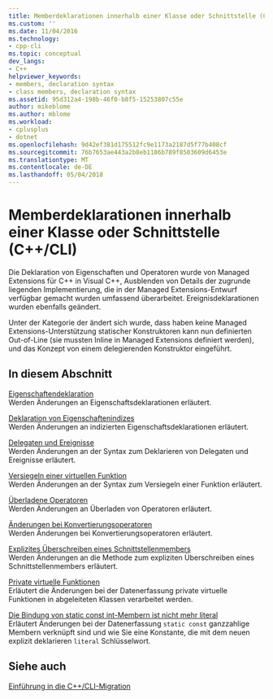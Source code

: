 ```yaml
---
title: Memberdeklarationen innerhalb einer Klasse oder Schnittstelle (C + c++ / CLI) | Microsoft Docs
ms.custom: ''
ms.date: 11/04/2016
ms.technology:
- cpp-cli
ms.topic: conceptual
dev_langs:
- C++
helpviewer_keywords:
- members, declaration syntax
- class members, declaration syntax
ms.assetid: 95d312a4-198b-46f0-b8f5-15253807c55e
author: mikeblome
ms.author: mblome
ms.workload:
- cplusplus
- dotnet
ms.openlocfilehash: 9d42ef381d175512fc9e1173a2187d5f77b408cf
ms.sourcegitcommit: 76b7653ae443a2b8eb1186b789f8503609d6453e
ms.translationtype: MT
ms.contentlocale: de-DE
ms.lasthandoff: 05/04/2018
---
```

# <a name="member-declarations-within-a-class-or-interface-ccli"></a>Memberdeklarationen innerhalb einer Klasse oder Schnittstelle (C++/CLI)
Die Deklaration von Eigenschaften und Operatoren wurde von Managed Extensions für C++ in Visual C++, Ausblenden von Details der zugrunde liegenden Implementierung, die in der Managed Extensions-Entwurf verfügbar gemacht wurden umfassend überarbeitet. Ereignisdeklarationen wurden ebenfalls geändert.  
  
 Unter der Kategorie der ändert sich wurde, dass haben keine Managed Extensions-Unterstützung statischer Konstruktoren kann nun definierten Out-of-Line (sie mussten Inline in Managed Extensions definiert werden), und das Konzept von einem delegierenden Konstruktor eingeführt.  
  
## <a name="in-this-section"></a>In diesem Abschnitt  
 [Eigenschaftendeklaration](../dotnet/property-declaration.md)  
 Werden Änderungen an Eigenschaftsdeklarationen erläutert.  
  
 [Deklaration von Eigenschaftenindizes](../dotnet/property-index-declaration.md)  
 Werden Änderungen an indizierten Eigenschaftsdeklarationen erläutert.  
  
 [Delegaten und Ereignisse](../dotnet/delegates-and-events.md)  
 Werden Änderungen an der Syntax zum Deklarieren von Delegaten und Ereignisse erläutert.  
  
 [Versiegeln einer virtuellen Funktion](../dotnet/sealing-a-virtual-function.md)  
 Werden Änderungen an der Syntax zum Versiegeln einer Funktion erläutert.  
  
 [Überladene Operatoren](../dotnet/overloaded-operators.md)  
 Werden Änderungen an Überladen von Operatoren erläutert.  
  
 [Änderungen bei Konvertierungsoperatoren](../dotnet/changes-to-conversion-operators.md)  
 Werden Änderungen bei Konvertierungsoperatoren erläutert.  
  
 [Explizites Überschreiben eines Schnittstellenmembers](../dotnet/explicit-override-of-an-interface-member.md)  
 Werden Änderungen an die Methode zum expliziten Überschreiben eines Schnittstellenmembers erläutert.  
  
 [Private virtuelle Funktionen](../dotnet/private-virtual-functions.md)  
 Erläutert die Änderungen bei der Datenerfassung private virtuelle Funktionen in abgeleiteten Klassen verarbeitet werden.  
  
 [Die Bindung von static const int-Membern ist nicht mehr literal](../dotnet/static-const-int-linkage-is-no-longer-literal.md)  
 Erläutert Änderungen bei der Datenerfassung `static const` ganzzahlige Membern verknüpft sind und wie Sie eine Konstante, die mit dem neuen explizit deklarieren `literal` Schlüsselwort.  
  
## <a name="see-also"></a>Siehe auch  
 [Einführung in die C++/CLI-Migration](../dotnet/cpp-cli-migration-primer.md)